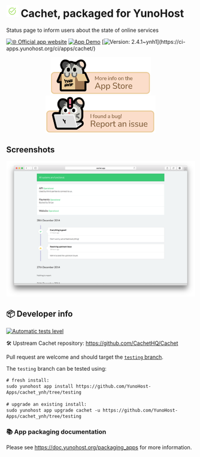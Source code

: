 <!--
N.B.: This README was automatically generated by <https://github.com/YunoHost/apps_tools/blob/main/readme_generator>
It shall NOT be edited by hand.
-->

<h1>
  <img src="https://raw.githubusercontent.com/YunoHost/apps/main/logos/cachet.png" width="32px" alt="Logo of Cachet">
  Cachet, packaged for YunoHost
</h1>

Status page to inform users about the state of online services

[![🌐 Official app website](https://img.shields.io/badge/Official_app_website-darkgreen?style=for-the-badge)](https://cachethq.io)
[![App Demo](https://img.shields.io/badge/App_Demo-blue?style=for-the-badge)](https://demo.cachethq.io)
[![Version: 2.4.1~ynh1](https://img.shields.io/badge/Version-2.4.1~ynh1-rgb(18,138,11)?style=for-the-badge)](https://ci-apps.yunohost.org/ci/apps/cachet/)

<div align="center">
<a href="https://apps.yunohost.org/app/cachet"><img height="100px" src="https://github.com/YunoHost/yunohost-artwork/raw/refs/heads/main/badges/neopossum-badges/badge_more_info_on_the_appstore.svg"/></a>
<a href="https://github.com/YunoHost-Apps/cachet_ynh/issues"><img height="100px" src="https://github.com/YunoHost/yunohost-artwork/raw/refs/heads/main/badges/neopossum-badges/badge_report_an_issue.svg"/></a>
</div>


## Screenshots
![Screenshot of Cachet](./doc/screenshots/main-interface.png)

## 📦 Developer info

[![Automatic tests level](https://apps.yunohost.org/badge/cilevel/cachet)](https://ci-apps.yunohost.org/ci/apps/cachet/)

🛠️ Upstream Cachet repository: <https://github.com/CachetHQ/Cachet>

Pull request are welcome and should target the [`testing` branch](https://github.com/YunoHost-Apps/cachet_ynh/tree/testing).

The `testing` branch can be tested using:
```
# fresh install:
sudo yunohost app install https://github.com/YunoHost-Apps/cachet_ynh/tree/testing

# upgrade an existing install:
sudo yunohost app upgrade cachet -u https://github.com/YunoHost-Apps/cachet_ynh/tree/testing
```

### 📚 App packaging documentation

Please see <https://doc.yunohost.org/packaging_apps> for more information.